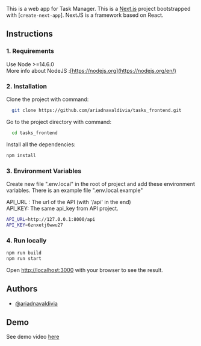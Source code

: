 This is a web app for Task Manager. This is a [Next.js](https://nextjs.org/) project bootstrapped with [`create-next-app`]. NextJS is a framework based on React.



## Instructions
### 1. Requirements

Use Node >=14.6.0  
More info about NodeJS :[https://nodejs.org](https://nodejs.org/en/)

### 2. Installation

Clone the project with command:

```bash
  git clone https://github.com/ariadnavaldivia/tasks_frontend.git
```

Go to the project directory with command:

```bash
  cd tasks_frontend
```
Install all the dependencies:
```bash
npm install
```
### 3. Environment Variables

Create new file ".env.local" in the root of project and add these environment variables.
There is an example file ".env.local.example"  

API_URL : The url of the API  (with '/api' in the end)  
API_KEY: The same api_key from API project.

```bash
API_URL=http://127.0.0.1:8000/api
API_KEY=6znxetj6wwu27
```

### 4. Run locally

```bash
npm run build
npm run start
```

Open [http://localhost:3000](http://localhost:3000) with your browser to see the result.

## Authors

- [@ariadnavaldivia](https://github.com/ariadnavaldivia)

## Demo
See demo video [here](https://drive.google.com/file/d/193YTiEOubjYYdWBsKJHTdFrAALVvSwGF/view?usp=sharing)